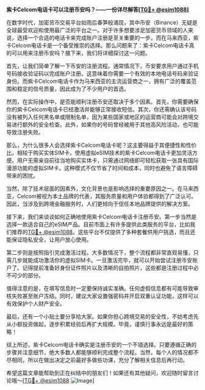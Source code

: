 **紫卡Celcom电话卡可以注册币安吗？——一份详尽解答[[TG💪+ @esim1088](https://t.me/s/esim1088)]**

在数字时代，加密货币交易平台如雨后春笋般涌现，其中币安（Binance）无疑是全球最受欢迎和使用最广泛的平台之一。对于许多想要涉足加密货币领域的人来说，选择一个合适的电话卡来完成账户注册是至关重要的一步。而在马来西亚，紫卡Celcom电话卡是一个备受推崇的选择。那么问题来了：紫卡Celcom电话卡真的可以用来注册币安吗？接下来，我们将详细探讨这一问题。

首先，让我们简单了解一下币安的注册流程。通常情况下，币安要求用户通过手机号码接收验证码以完成账户注册。这意味着你需要一个有效的本地电话号码来验证身份。而紫卡Celcom电话卡作为马来西亚的主流运营商之一，拥有广泛的覆盖范围和稳定的信号质量，因此成为了不少用户的首选。

然而，在实际操作中，是否能顺利注册币安还取决于多个因素。首先，你需要确保你的紫卡Celcom电话卡已经激活并能够正常接收短信。其次，你还需确认该号码没有被列入任何黑名单或限制名单，因为某些国家或地区的运营商可能会对跨境交易进行额外的安全检查。此外，如果你的号码曾经被用于其他高风险活动，也可能导致注册失败。

那么，为什么很多人会选择紫卡Celcom电话卡呢？这主要得益于其便捷性和性价比。相较于购买实体SIM卡，使用虚拟eSIM技术的紫卡Celcom电话卡更加灵活方便。用户无需亲自前往当地购买实体卡，只需通过网络即可轻松获取一张具有国际漫游功能的虚拟SIM卡。这种模式不仅节省了时间和成本，同时也避免了语言障碍带来的困扰。

当然，除了技术层面的因素外，文化背景也是影响选择的重要原因之一。在马来西亚，Celcom被视为本土品牌的代表，其服务质量和用户体验都得到了广泛认可。因此，当涉及到跨境金融服务时，人们更倾向于信任本地品牌提供的解决方案。

接下来，我们来谈谈如何正确地使用紫卡Celcom电话卡注册币安。第一步当然是选择一款适合自己的eSIM产品。目前市面上有许多提供此类服务的平台，比如我们推荐的[TG💪+ @esim1088](https://t.me/s/esim1088)。这些平台不仅提供了多种套餐供用户挑选，而且还能保证隐私安全，让用户放心使用。

第二步则是按照指引完成激活过程。大多数情况下，整个流程都非常直观易懂，只需几步就能成功激活你的虚拟SIM卡。一旦激活完毕，就可以开始尝试注册币安账户了。记得提前准备好身份证件照片以及清晰的自拍照片，这些都是注册过程中必不可少的部分。

值得注意的是，在填写信息时一定要保持诚实准确。任何虚假信息都有可能导致审核失败甚至账户冻结。同时，建议大家设置强密码并开启双重认证功能，这样可以有效保护个人财产安全。

最后，还有一个小贴士要分享给大家。如果你担心跨境交易的安全性，不妨考虑先从小额投资做起，逐步积累经验后再扩大规模。毕竟，谨慎行事永远是最好的策略！

综上所述，紫卡Celcom电话卡确实是注册币安的一个不错选择。只要遵循正确的步骤并注意细节，绝大多数人都能够顺利完成整个流程。当然，每个人的情况都不尽相同，所以在做出决定之前最好多做些功课，充分了解相关信息后再行动。

希望这篇文章能帮助到正在纠结中的朋友们！如果还有其他疑问，欢迎随时留言讨论哦～[[TG💪+ @esim1088](https://t.me/s/esim1088) ![Image](https://i.postimg.cc/4NQfJmqS/Snipaste-2025-05-13-00-14-12.png)]